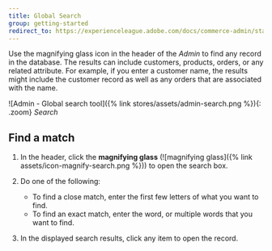 ```yaml
---
title: Global Search
group: getting-started
redirect_to: https://experienceleague.adobe.com/docs/commerce-admin/start/admin/tools/admin-workspace.html#workspace-search
---
```


Use the magnifying glass icon in the header of the _Admin_ to find any record in the database. The results can include customers, products, orders, or any related attribute. For example, if you enter a customer name, the results might include the customer record as well as any orders that are associated with the name.

![Admin - Global search tool]({% link stores/assets/admin-search.png %}){: .zoom}
_Search_

## Find a match

1. In the header, click the **magnifying glass** (![magnifying glass]({% link assets/icon-magnify-search.png %})) to open the search box.

1. Do one of the following:

   - To find a close match, enter the first few letters of what you want to find.
   - To find an exact match, enter the word, or multiple words that you want to find.

1. In the displayed search results, click any item to open the record.
